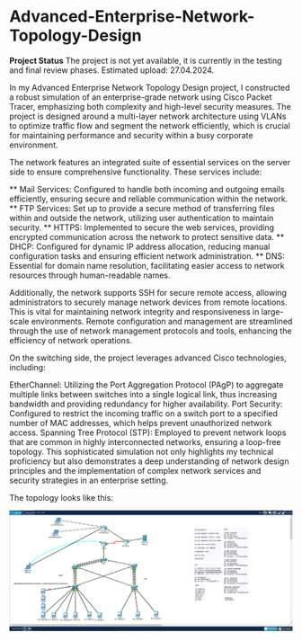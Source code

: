 # Advanced-Enterprise-Network-Topology-Design

**Project Status**
The project is not yet available, it is currently in the testing and final review phases. Estimated upload: 27.04.2024.

In my Advanced Enterprise Network Topology Design project, I constructed a robust simulation of an enterprise-grade network using Cisco Packet Tracer, emphasizing both complexity and high-level security measures. The project is designed around a multi-layer network architecture using VLANs to optimize traffic flow and segment the network efficiently, which is crucial for maintaining performance and security within a busy corporate environment.

The network features an integrated suite of essential services on the server side to ensure comprehensive functionality. These services include:

** Mail Services: Configured to handle both incoming and outgoing emails efficiently, ensuring secure and reliable communication within the network.
** FTP Services: Set up to provide a secure method of transferring files within and outside the network, utilizing user authentication to maintain security.
** HTTPS: Implemented to secure the web services, providing encrypted communication across the network to protect sensitive data.
** DHCP: Configured for dynamic IP address allocation, reducing manual configuration tasks and ensuring efficient network administration.
** DNS: Essential for domain name resolution, facilitating easier access to network resources through human-readable names.


Additionally, the network supports SSH for secure remote access, allowing administrators to securely manage network devices from remote locations. This is vital for maintaining network integrity and responsiveness in large-scale environments. Remote configuration and management are streamlined through the use of network management protocols and tools, enhancing the efficiency of network operations.

On the switching side, the project leverages advanced Cisco technologies, including:

EtherChannel: Utilizing the Port Aggregation Protocol (PAgP) to aggregate multiple links between switches into a single logical link, thus increasing bandwidth and providing redundancy for higher availability.
Port Security: Configured to restrict the incoming traffic on a switch port to a specified number of MAC addresses, which helps prevent unauthorized network access.
Spanning Tree Protocol (STP): Employed to prevent network loops that are common in highly interconnected networks, ensuring a loop-free topology.
This sophisticated simulation not only highlights my technical proficiency but also demonstrates a deep understanding of network design principles and the implementation of complex network services and security strategies in an enterprise setting.

The topology looks like this:

![topology here](/img/top.png)
